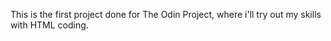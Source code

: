 This is the first project done for The Odin Project, where i'll try out my skills with HTML coding.
